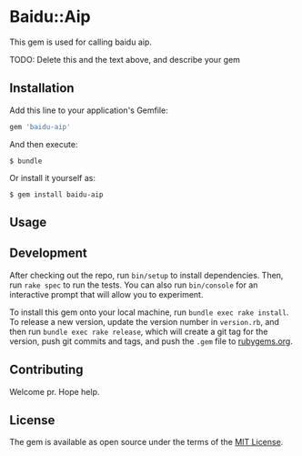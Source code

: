 # Baidu::Aip

This gem is used for calling baidu aip.

TODO: Delete this and the text above, and describe your gem

## Installation

Add this line to your application's Gemfile:

```ruby
gem 'baidu-aip'
```

And then execute:

    $ bundle

Or install it yourself as:

    $ gem install baidu-aip

## Usage



## Development

After checking out the repo, run `bin/setup` to install dependencies. Then, run `rake spec` to run the tests. You can also run `bin/console` for an interactive prompt that will allow you to experiment.

To install this gem onto your local machine, run `bundle exec rake install`. To release a new version, update the version number in `version.rb`, and then run `bundle exec rake release`, which will create a git tag for the version, push git commits and tags, and push the `.gem` file to [rubygems.org](https://rubygems.org).

## Contributing

Welcome pr.
Hope help.


## License

The gem is available as open source under the terms of the [MIT License](http://opensource.org/licenses/MIT).

